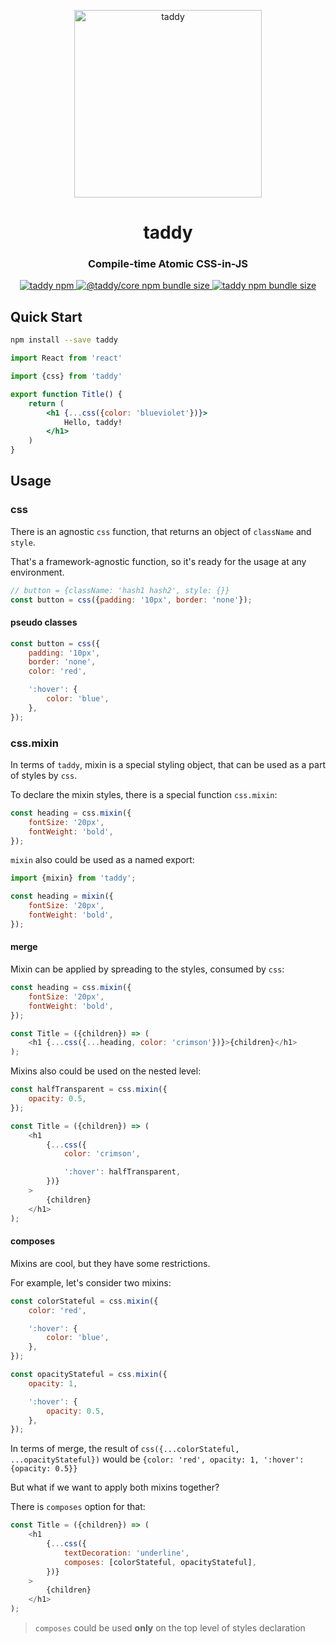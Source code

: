 <p align="center">
    <img src="https://github.com/lttb/taddy/blob/main/docs/logo/taddy1.png?raw=true" alt="taddy" width="300">
</p>

<h1 align="center">
    taddy
</h1>

<h3 align="center">
    Compile-time Atomic CSS-in-JS
</h3>

<p align="center">
    <a href="https://www.npmjs.com/package/taddy">
        <img alt="taddy npm" src="https://img.shields.io/npm/v/taddy">
    </a>
    <a href="https://bundlephobia.com/result?p=@taddy/core">
        <img alt="@taddy/core npm bundle size" src="https://img.shields.io/bundlephobia/minzip/@taddy/core?label=%40taddy%2Fcore%20mingzip&logo=%40taddy%2Fcore">
    </a>
    <a href="https://bundlephobia.com/result?p=taddy">
        <img alt="taddy npm bundle size" src="https://img.shields.io/bundlephobia/minzip/taddy?label=taddy%20mingzip&logo=%40taddy%2Fcore">
    </a>
   
</p>

<!-- markdownlint-disable MD041 -->

## Quick Start

```sh
npm install --save taddy
```

<!-- prettier-ignore -->
```jsx
import React from 'react'

import {css} from 'taddy'

export function Title() {
    return (
        <h1 {...css({color: 'blueviolet'})}>
            Hello, taddy!
        </h1>
    )
}
```

## Usage

### css

There is an agnostic `css` function, that returns an object of `className` and `style`.

That's a framework-agnostic function, so it's ready for the usage at any environment.

```js
// button = {className: 'hash1 hash2', style: {}}
const button = css({padding: '10px', border: 'none'});
```

#### pseudo classes

```js
const button = css({
    padding: '10px',
    border: 'none',
    color: 'red',

    ':hover': {
        color: 'blue',
    },
});
```

### css.mixin

In terms of `taddy`, mixin is a special styling object, that can be used as a part of styles by `css`.

To declare the mixin styles, there is a special function `css.mixin`:

```js
const heading = css.mixin({
    fontSize: '20px',
    fontWeight: 'bold',
});
```

`mixin` also could be used as a named export:

```js
import {mixin} from 'taddy';

const heading = mixin({
    fontSize: '20px',
    fontWeight: 'bold',
});
```

#### merge

Mixin can be applied by spreading to the styles, consumed by `css`:

```js
const heading = css.mixin({
    fontSize: '20px',
    fontWeight: 'bold',
});

const Title = ({children}) => (
    <h1 {...css({...heading, color: 'crimson'})}>{children}</h1>
);
```

Mixins also could be used on the nested level:

```js
const halfTransparent = css.mixin({
    opacity: 0.5,
});

const Title = ({children}) => (
    <h1
        {...css({
            color: 'crimson',

            ':hover': halfTransparent,
        })}
    >
        {children}
    </h1>
);
```

#### composes

Mixins are cool, but they have some restrictions.

For example, let's consider two mixins:

```js
const colorStateful = css.mixin({
    color: 'red',

    ':hover': {
        color: 'blue',
    },
});

const opacityStateful = css.mixin({
    opacity: 1,

    ':hover': {
        opacity: 0.5,
    },
});
```

In terms of merge, the result of `css({...colorStateful, ...opacityStateful})` would be `{color: 'red', opacity: 1, ':hover': {opacity: 0.5}}`

But what if we want to apply both mixins together?

There is `composes` option for that:

```js
const Title = ({children}) => (
    <h1
        {...css({
            textDecoration: 'underline',
            composes: [colorStateful, opacityStateful],
        })}
    >
        {children}
    </h1>
);
```

> `composes` could be used **only** on the top level of styles declaration
